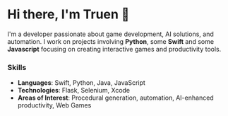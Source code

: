 # Hi there, I'm Truen 👋

I'm a developer passionate about game development, AI solutions, and automation. I work on projects involving **Python**, some **Swift** and some **Javascript** focusing on creating interactive games and productivity tools.

### Skills
- **Languages**: Swift, Python, Java, JavaScript
- **Technologies**: Flask, Selenium, Xcode
- **Areas of Interest**: Procedural generation, automation, AI-enhanced productivity, Web Games
